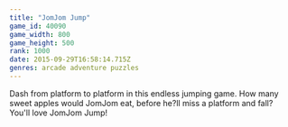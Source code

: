 ```yaml
---
title: "JomJom Jump"
game_id: 40090
game_width: 800
game_height: 500
rank: 1000
date: 2015-09-29T16:58:14.715Z
genres: arcade adventure puzzles
---
```

Dash from platform to platform in this endless jumping game. 
How many sweet apples would JomJom eat, before he?ll miss a platform and fall?
You'll love JomJom Jump!